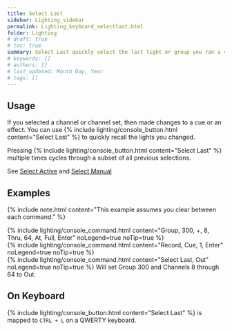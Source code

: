 ```yaml
---
title: Select Last
sidebar: Lighting_sidebar
permalink: Lighting_keyboard_selectlast.html
folder: Lighting
# draft: true
# toc: true
summary: Select Last quickly select the last light or group you ran a command on. 
# keywords: []
# authors: []
# last_updated: Month Day, Year
# tags: []
---
```


## Usage
If you selected a channel or channel set, then made changes to a cue or an effect. You can use {% include lighting/console_button.html content="Select Last" %} to quickly recall the lights you changed.

Pressing {% include lighting/console_button.html content="Select Last" %} multiple times cycles through a subset of all previous selections.

See [Select Active](./Lighting_keyboard_selectactive) and [Select Manual](./Lighting_keyboard_selectmanual)
## Examples
{% include note.html content="This example assumes you clear between each command." %}

{% include lighting/console_command.html content="Group, 300, +, 8, Thru, 64, At, Full, Enter" noLegend=true noTip=true %}
<br>
{% include lighting/console_command.html content="Record, Cue, 1, Enter" noLegend=true noTip=true %}
<br>
{% include lighting/console_command.html content="Select Last, Out" noLegend=true noTip=true %}
Will set Group 300 and Channels 8 through 64 to Out.

## On Keyboard
{% include lighting/console_button.html content="Select Last" %} is mapped to `CTRL + L` on a QWERTY keyboard.